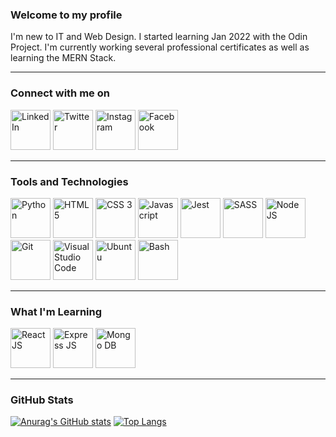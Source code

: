 ### Welcome to my profile

I'm new to IT and Web Design. I started learning Jan 2022 with the Odin Project. I'm currently working several professional certificates as well as learning the MERN Stack.

-----

### Connect with me on

<a href="https://www.linkedin.com/in/rosalee-knight/"><img src="https://user-images.githubusercontent.com/97799058/156588447-3c52bef6-5bb2-4049-acea-e87c6ec16e50.svg" alt="LinkedIn" height="64" width="64" ></a>
<a href="https://twitter.com/Rosalee_Knight_"><img src="https://user-images.githubusercontent.com/97799058/156588508-15354b55-c89f-4241-9b6b-11602002a8f3.svg" alt="Twitter" height="64" width="64" ></a>
<a href="https://www.instagram.com/rosalee_knight_/"><img src="https://user-images.githubusercontent.com/97799058/156588532-e4734eb0-8c8f-4534-bfca-98db6baceb9f.svg" alt="Instagram" height="64" width="64" ></a>
<a href="https://www.facebook.com/rosalee.knight.9/"><img src="https://user-images.githubusercontent.com/97799058/156588576-7f32336f-57ec-4158-887f-d4534aaa2778.svg" alt="Facebook" height="64" width="64" ></a>

-----

### Tools and Technologies

<a href="https://www.python.org/"><img src="https://user-images.githubusercontent.com/97799058/156590065-fe5a489d-3b47-4728-b48e-c81c609c91f5.svg" alt="Python" height="64" width="64" ></a>
<a href="https://html.spec.whatwg.org/multipage/"><img src="https://user-images.githubusercontent.com/97799058/156590129-73dc288f-1f38-49d2-9ec8-6b1007742b90.svg" alt="HTML 5" height="64" width="64" ></a>
<a href="https://www.w3.org/Style/CSS/"><img src="https://user-images.githubusercontent.com/97799058/156590163-b5980a66-34ee-4c3d-a2f2-b7d9a57f9b7a.svg" alt="CSS 3" height="64" width="64" ></a>
<a href="https://developer.mozilla.org/en-US/docs/Web/JavaScript"><img src="https://user-images.githubusercontent.com/97799058/156590196-f969cf9b-b2ff-48ab-9bcf-cf889a8975f3.svg" alt="Javascript" height="64" width="64" ></a>
<a href="https://jestjs.io/"><img src="https://user-images.githubusercontent.com/97799058/156590207-ce800c20-0f28-47c3-a246-dfceb6bca331.svg" alt="Jest" height="64" width="64" ></a>
<a href="https://sass-lang.com/"><img src="https://user-images.githubusercontent.com/97799058/156590229-ce06fb6a-f2df-484c-ad81-e2ca4c80ea67.svg" alt="SASS" height="64" width="64" ></a>
<a href="https://nodejs.org/en/"><img src="https://user-images.githubusercontent.com/97799058/156590256-0cb76dd6-b01d-4740-82fe-5b545e1a1ef4.svg" alt="Node JS" height="64" width="64" ></a>
<a href="https://git-scm.com/"><img src="https://user-images.githubusercontent.com/97799058/156590419-3c435384-0eff-4c03-aa75-6bb9dbafd048.svg" alt="Git" height="64" width="64" ></a>
<a href="https://code.visualstudio.com/"><img src="https://user-images.githubusercontent.com/97799058/156590459-9b0e1cd4-66c7-4767-a683-398abb5904af.svg" alt="Visual Studio Code" height="64" width="64" ></a>
<a href="https://ubuntu.com/"><img src="https://user-images.githubusercontent.com/97799058/156590491-48011eb7-ec98-4d6e-b54a-9cf07e376442.svg" alt="Ubuntu" height="64" width="64" ></a>
<a href="https://www.gnu.org/software/bash/"><img src="https://user-images.githubusercontent.com/97799058/156590525-00d9d88c-e74e-4ac7-918c-d7d6aca69a2f.svg" alt="Bash" height="64" width="64" ></a>

-----

### What I'm Learning

<a href="https://reactjs.org/"><img src="https://user-images.githubusercontent.com/97799058/156591976-8bc16a2d-262b-401d-9cf2-8a7f301971a2.svg" alt="React JS" height="64" width="64" ></a>
<a href="https://expressjs.com/"><img src="https://user-images.githubusercontent.com/97799058/156592010-ba9fd3c4-8623-4891-8a9e-3736db1030bc.svg" alt="Express JS" height="64" width="64" ></a>
<a href="https://www.mongodb.com/"><img src="https://user-images.githubusercontent.com/97799058/156592037-1fcb0a09-31c2-4b06-8ef0-64cdba0cf48a.svg" alt="Mongo DB" height="64" width="64" ></a>

-----

### GitHub Stats
[![Anurag's GitHub stats](https://github-readme-stats.vercel.app/api?username=RosaleeKnight&show_icons=true&theme=nord)](https://github.com/RosaleeKnight/github-readme-stats) [![Top Langs](https://github-readme-stats.vercel.app/api/top-langs/?username=RosaleeKnight&layout=compact&theme=nord)](https://github.com/RosaleeKnight/github-readme-stats)

